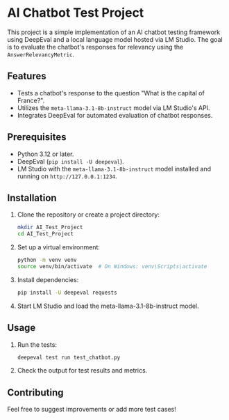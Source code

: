 # AI Chatbot Test Project

This project is a simple implementation of an AI chatbot testing framework using DeepEval and a local language model hosted via LM Studio. The goal is to evaluate the chatbot's responses for relevancy using the `AnswerRelevancyMetric`.

## Features
- Tests a chatbot's response to the question "What is the capital of France?".
- Utilizes the `meta-llama-3.1-8b-instruct` model via LM Studio's API.
- Integrates DeepEval for automated evaluation of chatbot responses.

## Prerequisites
- Python 3.12 or later.
- DeepEval (`pip install -U deepeval`).
- LM Studio with the `meta-llama-3.1-8b-instruct` model installed and running on `http://127.0.0.1:1234`.

## Installation
1. Clone the repository or create a project directory:
   ```bash
   mkdir AI_Test_Project
   cd AI_Test_Project

2. Set up a virtual environment:
   ```bash
   python -m venv venv
   source venv/bin/activate  # On Windows: venv\Scripts\activate

3. Install dependencies:
   ```bash
   pip install -U deepeval requests

4. Start LM Studio and load the meta-llama-3.1-8b-instruct model.

## Usage
1. Run the tests:
    ```bash
    deepeval test run test_chatbot.py

2. Check the output for test results and metrics.

## Contributing
Feel free to suggest improvements or add more test cases!